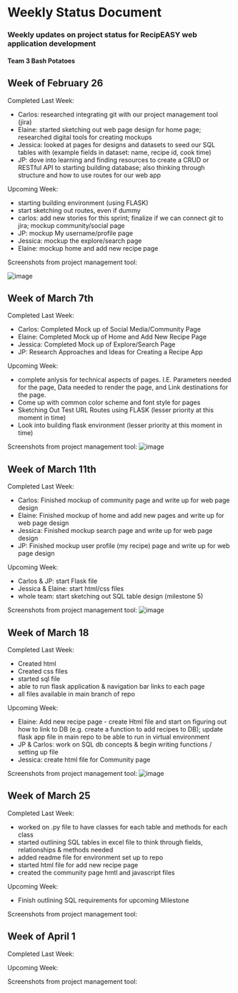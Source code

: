 # Weekly Status Document
### Weekly updates on project status for RecipEASY web application development
#### Team 3 Bash Potatoes

## Week of February 26

Completed Last Week:
- Carlos: researched integrating git with our project management tool (jira)
- Elaine: started sketching out web page design for home page; researched digital tools for creating mockups
- Jessica: looked at pages for designs and datasets to seed our SQL tables with (example fields in dataset: name, recipe id, cook time)
- JP: dove into learning and finding resources to create a CRUD or RESTful API to starting building database; also thinking through structure and how to use routes for our web app

Upcoming Week:
  - starting building environment (using FLASK)
  - start sketching out routes, even if dummy
  - carlos: add new stories for this sprint; finalize if we can connect git to jira; mockup community/social page
  - JP: mockup My username/profile page
  - Jessica: mockup the explore/search page
  - Elaine: mockup home and add new recipe page

Screenshots from project management tool:

![image](https://github.com/ekfrench17/3308_Team3_Project/assets/135086131/9317f7f7-de0b-427a-b4fe-0ef625ae657a)


## Week of March 7th

Completed Last Week:
- Carlos: Completed Mock up of Social Media/Community Page
- Elaine: Completed Mock up of Home and Add New Recipe Page
- Jessica: Completed Mock up of Explore/Search Page
- JP: Research Approaches and Ideas for Creating a Recipe App

Upcoming Week:
  - complete anlysis for technical aspects of pages. I.E. Parameters needed for the page, Data needed to render the page, and Link destinations for the page.
  - Come up with common color scheme and font style for pages
  - Sketching Out Test URL Routes using FLASK (lesser priority at this moment in time)
  - Look into building flask environment (lesser priority at this moment in time)

Screenshots from project management tool:
![image](https://github.com/ekfrench17/3308_Team3_Project/assets/135086131/b05c36f6-b60d-4a58-b543-97c10956fa3e)

## Week of March 11th

Completed Last Week:
- Carlos: Finished mockup of community page and write up for web page design
- Elaine: Finished mockup of home and add new pages and write up for web page design
- Jessica: Finished mockup search page and write up for web page design
- JP: Finished mockup user profile (my recipe) page and write up for web page design

Upcoming Week:
- Carlos & JP: start Flask file
- Jessica & Elaine: start html/css files
- whole team: start sketching out SQL table design (milestone 5)

Screenshots from project management tool:
![image](https://github.com/ekfrench17/3308_Team3_Project/assets/135086131/2e57cba1-c85a-49ec-bd12-5ae70e9f905f)

## Week of March 18

Completed Last Week:
- Created html
- Created css files
- started sql file
- able to run flask application & navigation bar links to each page
- all files available in main branch of repo

Upcoming Week:
- Elaine: Add new recipe page - create Html file and start on figuring out how to link to DB (e.g. create a function to add recipes to DB); update flask app file in main repo to be able to run in virtual environment 
- JP & Carlos: work on SQL db concepts & begin writing functions / setting up file
- Jessica: create html file for Community page

Screenshots from project management tool:
![image](https://github.com/ekfrench17/3308_Team3_Project/assets/135086131/dbf6bc46-e622-4621-8b16-f973ae63e070)

## Week of March 25

Completed Last Week:
- worked on .py file to have classes for each table and methods for each class
- started outlining SQL tables in excel file to think through fields, relationships & methods needed
- added readme file for environment set up to repo
- started html file for add new recipe page
- created the community page hmtl and javascript files

Upcoming Week:
- Finish outlining SQL requirements for upcoming Milestone

Screenshots from project management tool:

## Week of April 1

Completed Last Week:

Upcoming Week:

Screenshots from project management tool:


